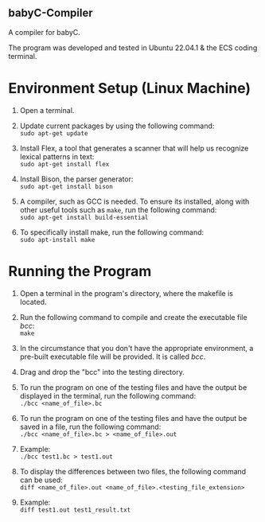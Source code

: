 ## babyC-Compiler
A compiler for babyC.

The program was developed and tested in Ubuntu 22.04.1 & the ECS coding terminal.

# Environment Setup (Linux Machine)
1. Open a terminal.
2. Update current packages by using the following command:<br />
   `sudo apt-get update`
   
3. Install Flex, a tool that generates a scanner that will help us recognize lexical patterns in text:<br />
   `sudo apt-get install flex`
   
4. Install Bison, the parser generator:<br />
   `sudo apt-get install bison`
   
5. A compiler, such as GCC is needed. To ensure its installed, along with other
   useful tools such as `make`, run the following command:<br />
   `sudo apt-get install build-essential`
   
6. To specifically install make, run the following command:<br />
   `sudo apt-install make`
   
# Running the Program
1. Open a terminal in the program's directory, where the makefile is located.

2. Run the following command to compile and create the executable file *bcc*:<br />
   `make`
   
3. In the circumstance that you don't have the appropriate environment, a pre-built
   executable file will be provided. It is called *bcc*.
    
4. Drag and drop the "bcc" into the testing directory. 

5. To run the program on one of the testing files and have the output be displayed
   in the terminal, run the following command:<br />
   `./bcc <name_of_file>.bc`
    
6. To run the program on one of the testing files and have the output be saved in
   a file, run the following command:<br />
   `./bcc <name_of_file>.bc > <name_of_file>.out`
    
7. Example:<br />
   `./bcc test1.bc > test1.out`

8. To display the differences between two files, the following command can be used:<br />
   `diff <name_of_file>.out <name_of_file>.<testing_file_extension>`

9. Example:<br />
   `diff test1.out test1_result.txt`
